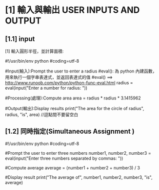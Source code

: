 [1] 輸入與輸出 USER INPUTS AND OUTPUT
====================
[1.1] input 
--------------------
[1] 輸入圓形半徑，並計算面積:

 #!/usr/bin/env python
 #coding=utf-8

 #Input(輸入):Prompt the user to enter a radius
 #eval(): 為 python 內建函數，用來執行一個字串表達式，並返回表達式的值
 #eval() ==> http://www.runoob.com/python/python-func-eval.html
 radius = eval(input("Enter a number for radius: "))

 #Processing(處理):Compute area
 area = radius * radius * 3.1415962

 #Output(輸出):Display results
 print("The area for the circle of radius", radius, "is", area)  //逗點間不要留空白

[1.2] 同時指定(Simultaneous Assignment )
-----------------------
 #!/usr/bin/env python
 #coding=utf-8

 #Prompt the user to enter three numbers
 number1, number2, number3 = eval(input("Enter three numbers separated by commas: "))

 #Compute average
 average = (number1 + number2 + number3) / 3

 #Display result
 print("The average of", number1, number2, number3, "is", average)






